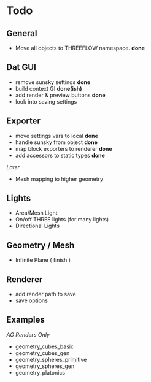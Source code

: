 
# Todo

## General
- Move all objects to THREEFLOW namespace. **done**

## Dat GUI

- remove sunsky settings **done**
- build context GI **done(ish)**
- add render & preview buttons **done**
- look into saving settings

## Exporter

- move settings vars to local **done**
- handle sunsky from object **done**
- map block exporters to renderer **done**
- add accessors to static types **done**

*Later*

- Mesh mapping to higher geometry

## Lights

- Area/Mesh Light
- On/off THREE lights (for many lights)
- Directional Lights

## Geometry / Mesh
- Infinite Plane ( finish )

## Renderer
- add render path to save
- save options

## Examples

*AO Renders Only*

- geometry_cubes_basic
- geometry_cubes_gen
- geometry_spheres_primitive
- geometry_spheres_gen
- geometry_platonics

